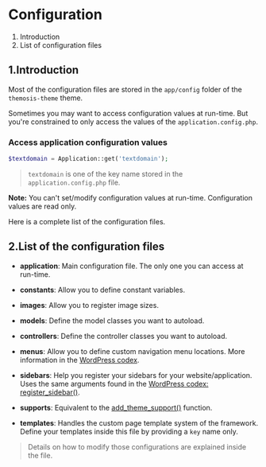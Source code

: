 Configuration
=============

1. Introduction
2. List of configuration files

1.Introduction
--------------

Most of the configuration files are stored in the `app/config` folder of the `themosis-theme` theme.

Sometimes you may want to access configuration values at run-time. But you're constrained to only access the values of the `application.config.php`.

### Access application configuration values

```php
$textdomain = Application::get('textdomain');
```
> `textdomain` is one of the key name stored in the `application.config.php` file.

**Note:** You can't set/modify configuration values at run-time. Configuration values are read only.

Here is a complete list of the configuration files.

2.List of the configuration files
---------------------------------

* **application**: Main configuration file. The only one you can access at run-time.

* **constants**: Allow you to define constant variables.

* **images**: Allow you to register image sizes.

* **models**: Define the model classes you want to autoload.

* **controllers**: Define the controller classes you want to autoload.

* **menus**: Allow you to define custom navigation menu locations. More information in the [WordPress codex](http://codex.wordpress.org/Navigation_Menus).

* **sidebars**: Help you register your sidebars for your website/application. Uses the same arguments found in the [WordPress codex: register_sidebar()](http://codex.wordpress.org/Function_Reference/register_sidebar).

* **supports**: Equivalent to the [add\_theme\_support()](http://codex.wordpress.org/Function_Reference/add_theme_support) function.

* **templates**: Handles the custom page template system of the framework. Define your templates inside this file by providing a `key` name only.

> Details on how to modify those configurations are explained inside the file.
